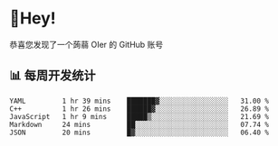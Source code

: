 # 👋Hey!
恭喜您发现了一个蒟蒻 OIer 的 GitHub 账号

## 📊 每周开发统计
<!--START_SECTION:waka-->
```text
YAML         1 hr 39 mins    ███████▓░░░░░░░░░░░░░░░░░   31.00 % 
C++          1 hr 26 mins    ██████▓░░░░░░░░░░░░░░░░░░   26.89 % 
JavaScript   1 hr 9 mins     █████▒░░░░░░░░░░░░░░░░░░░   21.69 % 
Markdown     24 mins         ██░░░░░░░░░░░░░░░░░░░░░░░   07.74 % 
JSON         20 mins         █▓░░░░░░░░░░░░░░░░░░░░░░░   06.40 % 
```
<!--END_SECTION:waka-->
